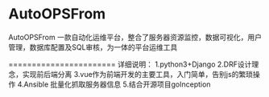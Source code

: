 # AutoOPSFrom
AutoOPSFrom 一款自动化运维平台，整合了服务器资源监控，数据可视化，用户管理，数据库配置及SQL审核，为一体的平台运维工具

=======================
   详细说明：
          1.python3+Django
          2.DRF设计理念，实现前后端分离
          3.vue作为前端开发的主要工具，入门简单，告别js的繁琐操作
          4.Ansible 批量化抓取服务器信息
          5.结合开源项目goInception
